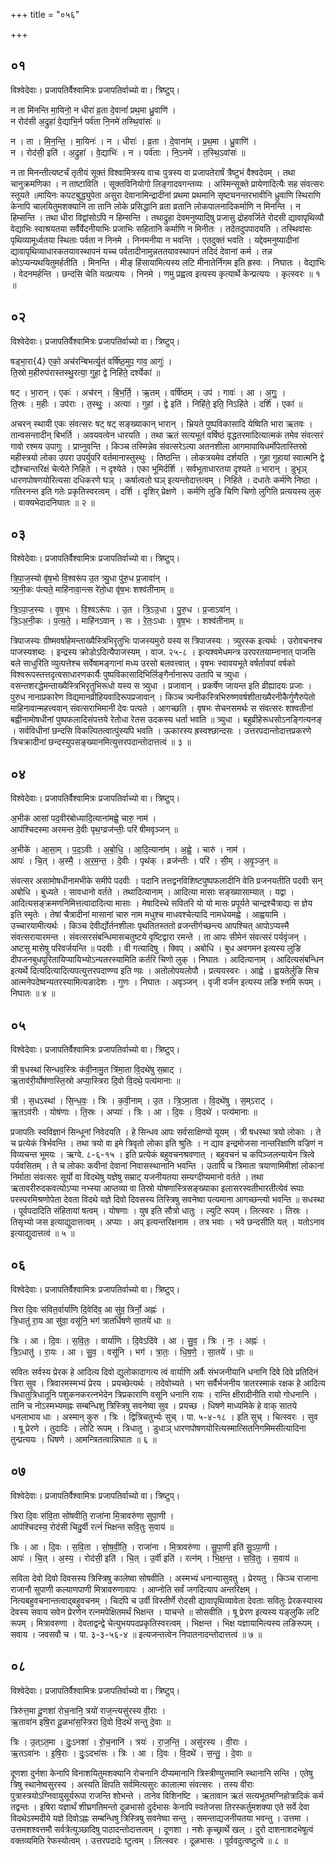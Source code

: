 +++
title = "०५६"

+++


## ०१
विश्वेदेवाः। प्रजापतिर्वैश्वामित्रः प्रजापतिर्वाच्यो वा। त्रिष्टुप्।

न ता मि॑नन्ति मा॒यिनो॒ न धीरा॑ व्र॒ता दे॒वानां॑ प्रथ॒मा ध्रु॒वाणि॑ ।  
न रोद॑सी अ॒द्रुहा॑ वे॒द्याभि॒र्न पर्व॑ता नि॒नमे॑ तस्थि॒वांसः॑ ॥

न । ता । मि॒न॒न्ति॒ । मा॒यिनः॑ । न । धीराः॑ । व्र॒ता । दे॒वाना॑म् । प्र॒थ॒मा । ध्रु॒वाणि॑ ।  
न । रोद॑सी॒ इति॑ । अ॒द्रुहा॑ । वे॒द्याभिः॑ । न । पर्व॑ताः । नि॒ऽनमे॑ । त॒स्थि॒ऽवांसः॑ ॥

न ता मिनन्तीत्यष्टर्चं तृतीयं सूक्तं विश्वामित्रस्य वाचः पुत्रस्य वा प्रजापतेरार्षं त्रैष्टुभं वैश्वदेवम् । तथा चानुक्रमणिका । न ताष्टाविति । सूक्तविनियोगो लिङ्गादवगन्तव्यः । अस्मिन्सूक्ते प्रायेणादित्यैः सह संवत्सरः स्तूयते ॥मायिनः कपटबुद्ध्युपेता असुरा देवानामिन्द्रादीनां प्रथमा प्रथमानि सृष्ट्यनन्तरभावीनि ध्रुवाणि स्थिराणि केनापि चालयितुमशक्यानि ता तानि लोके प्रसिद्धानि व्रता व्रतानि लोकपालनादिकर्माणि न मिनन्ति । न हिम्सन्ति । तथा धीरा विद्वांसोऽपि न हिम्सन्ति । तथाद्रुहा देवमनुष्यादिषु प्रजासु द्रोहवर्जिते रोदसी द्यावापृथिव्यौ वेद्याभिः स्वाश्रयतया सर्वैर्वेदनीयाभिः प्रजाभिः सहितानि कर्माणि न मिनीतः । तदेतदुपपादयति । तस्थिवांसः पृथिव्यामूर्ध्वतया स्थिताः पर्वता न निनमे । निनमनीया न भवन्ति । एतदुक्तं भवति । यद्देवमनुष्यादीनां द्यावापृथिव्याधारकतयावस्थापनं यच्च पर्वतादीनामुन्नततयावस्थापनं तदिदं देवानां कर्म । तन्न कोऽप्यन्यथयितुमर्हतीति । मिनन्ति । मीङ् हिंसायामित्यस्य लटि मीनातेर्निगम इति ह्रस्वः । निघातः । वेद्याभिः । वेदनमर्हन्ति । छन्दसि चेति यत्प्रत्ययः । निनमे । णमु प्रह्वत्व इत्यस्य कृत्यार्थे केन्प्रत्ययः । कृत्स्वरः ॥ १ ॥

## ०२
विश्वेदेवाः। प्रजापतिर्वैश्वामित्रः प्रजापतिर्वाच्यो वा। त्रिष्टुप्।

षड्भा॒रा{4} एको॒ अच॑रन्बिभर्त्यृ॒तं वर्षि॑ष्ठ॒मुप॒ गाव॒ आगुः॑ ।  
ति॒स्रो म॒हीरुप॑रास्तस्थु॒रत्या॒ गुहा॒ द्वे निहि॑ते॒ दर्श्येका॑ ॥

षट् । भा॒रान् । एकः॑ । अच॑रन् । बि॒भ॒र्ति॒ । ऋ॒तम् । वर्षि॑ष्ठम् । उप॑ । गावः॑ । आ । अ॒गुः॒ ।  
ति॒स्रः । म॒हीः । उप॑राः । त॒स्थुः॒ । अत्याः॑ । गुहा॑ । द्वे इति॑ । निहि॑ते॒ इति॒ निऽहि॑ते । दर्शि॑ । एका॑ ॥

अचरन् स्थायी एकः संवत्सरः षट् षट् सङ्ख्याकान् भारान् । भ्रियते पुष्पविकासादि येष्विति भारा ऋतवः । तान्वसन्तादीन् बिभर्ति । अवयवत्वेन धारयति । तथा ऋतं सत्यभूतं वर्षिष्ठं वृद्धतरमादित्यात्मकं तमेव संवत्सरं गावो रश्मय उपागुः । प्राप्नुवन्ति । किञ्च तस्मिन्नेव संवत्सरेऽत्या अतनशीला आगमापायिधर्मोपेतास्तिस्रो महीस्त्रयो लोका उपरा उपर्युपरि वर्तमानास्तुस्थुः । तिष्ठन्ति । लोकत्रयमेव दर्शयति । गुहा गुहायां स्वात्मनि द्वे द्यौश्चान्तरिक्षं चेत्येते निहिते । न दृश्येते । एका भूमिर्दर्शि । सर्वभूताधारतया दृश्यते ॥ भारान् । डुभृञ् धारणपोषणयोरित्यसा दधिकरणे घञ् । कर्षात्वतो घञ् इत्यन्तोदात्तत्वम् । निहिते । दधातेः कर्मणि निष्ठा । गतिरनन्त इति गतेः प्रकृतिस्वरत्वम् । दर्शि । दृशिर् प्रेक्षणे । कर्मणि लुङि चिणि चिणो लुगिति प्रत्ययस्य लुक् । वाक्यभेदादनिघातः ॥ २ ॥

## ०३
विश्वेदेवाः। प्रजापतिर्वैश्वामित्रः प्रजापतिर्वाच्यो वा। त्रिष्टुप्।

त्रि॒पा॒ज॒स्यो वृ॑ष॒भो वि॒श्वरू॑प उ॒त त्र्यु॒धा पु॑रु॒ध प्र॒जावा॑न् ।  
त्र्य॒नी॒कः प॑त्यते॒ माहि॑नावा॒न्त्स रे॑तो॒धा वृ॑ष॒भः शश्व॑तीनाम् ॥

त्रि॒ऽपा॒ज॒स्यः । वृ॒ष॒भः । वि॒श्वऽरू॑पः । उ॒त । त्रि॒ऽउ॒धा । पु॒रु॒ध । प्र॒जाऽवा॑न् ।  
त्रि॒ऽअ॒नी॒कः । प॒त्य॒ते॒ । माहि॑नऽवान् । सः । रे॒तः॒ऽधाः । वृ॒ष॒भः । शश्व॑तीनाम् ॥

त्रिपाजस्यः ग्रीष्मवर्षाहेमन्ताख्यैस्त्रिभिरृतुभिः पाजस्यमुरो यस्य स त्रिपाजस्यः । त्र्युरस्क इत्यर्थः । उरोवचनश्च पाजस्यशब्दः । इन्द्रस्य क्रोडोऽदित्यैपाजस्यम् । वाज. २५-८ । इत्यश्वमेधमन्त्र उरपरतयाम्नानात् पाजसि बले साधुरिति व्युत्पत्तेश्च सर्वेषामङ्गानां मध्य उरसो बलवत्त्वात् । वृषभः स्वावयभूते वर्षर्तावपां वर्षको विश्वरूपस्तत्तदृत्वसाधारणकार्यैः पुष्पविकासादिभिर्लिङ्गैर्नानारूप उतापि च त्र्युधा । वसन्तशरद्धेमन्ताख्यैस्त्रिभिरृतुभिरूधो यस्य स त्र्युधा । प्रजावान् । प्रकर्षेण जायन्त इति व्रीह्यादयः प्रजाः । पुरुध नानाप्रकारेण विद्यमानव्रीहियवादिरूपप्रजावान् । किञ्च त्र्यनीकस्त्रिभिरुष्णवर्षशीताख्यैरनीकैर्गुणैरुपेतो माहिनावान्महत्त्ववान् संवत्सराभिमानी देवः पत्यते । आगच्छति । वृषभः सेचनसमर्थः स संवत्सरः शश्वतीनां बह्वीनामोषधीनां पुष्पफलादिसंपत्तये रेतोधा रेतस उदकस्य धर्ता भवति ॥ त्र्युधा । बहुव्रीहेरूधसोऽनङ्गित्यनङ् । सर्वविधीनां छन्दसि विकल्पितत्वात्पुंस्यपि भवति । ऊकारस्य ह्रस्वश्छान्दसः । उत्तरपदान्तोदात्तप्रकरणे त्रिचक्रादीनां छन्दस्युपसङ्ख्यानमित्युत्तरपदान्तोदात्तत्वं ॥ ३ ॥

## ०४
विश्वेदेवाः। प्रजापतिर्वैश्वामित्रः प्रजापतिर्वाच्यो वा। त्रिष्टुप्।

अ॒भीक॑ आसां पद॒वीर॑बोध्यादि॒त्याना॑मह्वे॒ चारु॒ नाम॑ ।  
आप॑श्चिदस्मा अरमन्त दे॒वीः पृथ॒ग्व्रज॑न्तीः॒ परि॑ षीमवृञ्जन् ॥

अ॒भीके॑ । आ॒सा॒म् । प॒द॒ऽवीः । अ॒बो॒धि॒ । आ॒दि॒त्याना॑म् । अ॒ह्वे॒ । चारु॑ । नाम॑ ।  
आपः॑ । चि॒त् । अ॒स्मै॒ । अ॒र॒म॒न्त॒ । दे॒वीः । पृथ॑क् । व्रज॑न्तीः । परि॑ । सी॒म् । अ॒वृ॒ञ्ज॒न् ॥

संवत्सर असामोषधीनामभीके समीपे पदवीः । पदानि तत्तद्वनविशिष्टपुष्पफलादीनि वेति प्रजनयतीति पदवीः सन् अबोधि । बुध्यते । सावधानो वर्तते । तथादित्यानाम् । आदित्या मासाः सङ्ख्यासाम्यात् । यद्वा । आदित्यसङ्क्रमणनिमित्तत्वादादित्या मासाः । मेषादिस्थे सवितरि यो यो मासः प्रपूर्यते चान्द्रश्चैत्राद्यः स ज्ञेय इति स्मृतेः । तेषां चैत्रादीनां मासानां चारु नाम मधुश्च माधवश्चेत्यादि नामधेयमह्वे । आह्वयामि । उच्चारयामीत्यर्थः । किञ्च देवीर्द्योर्तनशीलाः पृथतितस्ततो व्रजन्तीर्गच्छन्त्य आपश्चित् आपोऽप्यस्मै संवत्सरायारमन्त । संवत्सरसंबन्धिमासचतुष्टये वृष्टिद्वारा रमन्ते । ता आपः सीमेनं संवत्सरं पर्यवृंजन् । अष्टसु मासेषु परिवर्जयन्ति ॥ पदवीः । वी गत्यादिषु । क्विप् । अबोधि । बुध अवगमन इत्यस्य लुङि दीपजनबुधपूरितायिप्यायिभ्योऽन्यतरस्यामिति कर्तरि चिणो लुक् । निघातः । आदित्यानाम् । आदित्यसंबन्धिन इत्यर्थे दित्यदित्यादित्यपत्युत्तरपदाण्ण्य इति ण्य़ः । अतोलोपयलोपौ । प्रत्ययस्वरः । आह्वे । ह्वयतेर्लुङि सिच आत्मनेपदेष्वन्यतरस्यामित्यङादेशः । गुणः । निघातः । अवृञ्जन् । वृजी वर्जन इत्यस्य लङि श्नमि रूपम् । निघातः ॥ ४ ॥

## ०५
विश्वेदेवाः। प्रजापतिर्वैश्वामित्रः प्रजापतिर्वाच्यो वा। त्रिष्टुप्।

त्री ष॒धस्था॑ सिन्धव॒स्त्रिः क॑वी॒नामु॒त त्रि॑मा॒ता वि॒दथे॑षु स॒म्राट् ।  
ऋ॒ताव॑री॒र्योष॑णास्ति॒स्रो अप्या॒स्त्रिरा दि॒वो वि॒दथे॒ पत्य॑मानाः ॥

त्री । स॒धऽस्था॑ । सि॒न्ध॒वः॒ । त्रिः । क॒वी॒नाम् । उ॒त । त्रि॒ऽमा॒ता । वि॒दथे॑षु । स॒म्ऽराट् ।  
ऋ॒तऽव॑रीः । योष॑णाः । ति॒स्रः । अप्याः॑ । त्रिः । आ । दि॒वः । वि॒दथे॑ । पत्य॑मानाः ॥

प्रजापतिः स्वविज्ञानं सिन्धूनां निवेदयति । हे सिन्धव आपः सर्वसाक्षिण्यो यूयम् । त्री षधस्था त्रयो लोकाः । ते च प्रत्येकं त्रिर्भवन्ति । तथा त्रयो वा इमे त्रिवृतो लोका इति श्रुतिः । न द्याव इन्द्रमोजसा नान्तरिक्षाणि वज्रिणं न विव्यचन्त भूमयः । ऋग्वे. ८-६-१५ । इति प्रत्येकं बहुवचनश्रवणात् । बहुवचनं च कपिञ्जलन्यायेन त्रित्वे पर्यवसितम् । ते च लोकाः कवीनां देवानां निवासस्थानानि भवन्ति । उतापि च त्रिमाता त्रयाणामिमीशां लोकानां निर्माता संवत्सरः सूर्यो वा विदथेषु यज्ञेषु सम्राट् यजनीयतया सम्यग्दीप्यमानो वर्तते । तथा ऋतावरीरुदकवत्योऽप्या नभ्स्या आप्तव्या वा तिस्रो योषणास्त्रिसङ्ख्याका इलासरस्वतीभारतीत्येवं रूपाः परस्परमिश्रणोपेता देवता विदथे यज्ञे दिवो दिवसस्य तिस्त्रिषु सवनेष्वा पत्यमाना आगच्छन्त्यो भवन्ति ॥ सधस्था । पूर्वपदादिति संहितायां षत्वम् । योषणाः । युष इति सौत्रो धातुः । ल्युटि रूपम् । लित्स्वरः । तिस्रः । तिसृभ्यो जस इत्याद्युदात्तत्वम् । अप्याः । अप् इत्यन्तरिक्षनाम । तत्र भवाः । भवे छन्दसीति यत् । यतोऽनाव इत्याद्युदात्तत्वं ॥ ५ ॥

## ०६
विश्वेदेवाः। प्रजापतिर्वैश्वामित्रः प्रजापतिर्वाच्यो वा। त्रिष्टुप्।

त्रिरा दि॒वः स॑वित॒र्वार्या॑णि दि॒वेदि॑व॒ आ सु॑व॒ त्रिर्नो॒ अह्नः॑ ।  
त्रि॒धातु॑ रा॒य आ सु॑वा॒ वसू॑नि॒ भग॑ त्रातर्धिषणे सा॒तये॑ धाः ॥

त्रिः । आ । दि॒वः । स॒वि॒तः॒ । वार्या॑णि । दि॒वेऽदि॑वे । आ । सु॒व॒ । त्रिः । नः॒ । अह्नः॑ ।  
त्रि॒ऽधातु॑ । रा॒यः । आ । सु॒व॒ । वसू॑नि । भग॑ । त्रा॒तः॒ । धि॒ष॒णे॒ । सा॒तये॑ । धाः॒ ॥

सवितः सर्वस्य प्रेरक हे आदित्य दिवो द्युलोकादागत्य त्वं वार्याणि अर्वैः संभजनीयानि धनानि दिवे दिवे प्रतिदिनं त्रिरा सुव । त्रिवारमस्मभ्यं प्रेरय । प्रयच्छेत्यर्थः । तदेवोच्यते । भग सर्वैर्भजनीय त्रातरस्माकं रक्षक हे आदित्य त्रिधातुत्रिधातूनि पशुकनकरत्नभेदेन त्रिप्रकाराणि वसूनि धनानि रायः । रान्ति क्षीरादीनीति रायो गोधनानि । तानि च नोऽस्मभ्यमह्नः सम्बन्धिशु त्रिस्त्रिषु सवनेष्वा सुव । प्रयच्छ । धिषणे माध्यमिके हे वाक् सातये धनलाभाय धाः । अस्मान् कुरु । त्रिः । द्वित्रिचतुर्भ्यः सुच् । पा. ५-४-१८ । इति सुच् । चित्स्वरः । सुव । षू प्रेरणे । तुदादिः । लोटि रूपम् । त्रिधातु । डुधाञ् धारणपोषणयोरित्यस्मात्सितनिगमिमसीत्यादिना तुन्प्रत्ययः । धिषणे । आमन्त्रितत्वान्निघातः ॥ ६ ॥

## ०७
विश्वेदेवाः। प्रजापतिर्वैश्वामित्रः प्रजापतिर्वाच्यो वा। त्रिष्टुप्।

त्रिरा दि॒वः स॑वि॒ता सो॑षवीति॒ राजा॑ना मि॒त्रावरु॑णा सुपा॒णी ।  
आप॑श्चिदस्य॒ रोद॑सी चिदु॒र्वी रत्नं॑ भिक्षन्त सवि॒तुः स॒वाय॑ ॥

त्रिः । आ । दि॒वः । स॒वि॒ता । सो॒ष॒वी॒ति॒ । राजा॑ना । मि॒त्रावरु॑णा । सु॒पा॒णी इति॑ सु॒ऽपा॒णी ।  
आपः॑ । चि॒त् । अ॒स्य॒ । रोद॑सी॒ इति॑ । चि॒त् । उ॒र्वी इति॑ । रत्न॑म् । भि॒क्ष॒न्त॒ । स॒वि॒तुः । स॒वाय॑ ॥

सविता देवो दिवो दिवसस्य त्रिस्त्रिषु कालेष्वा सोषवीति । अस्मभ्यं धनान्यासुवतु । प्रेरयतु । किञ्च राजाना राजानौ सुपाणी कल्याणपाणी मित्रावरुणावापः । आप्नोति सर्वं जगदित्याप अन्तरिक्षम् । नित्यबहुवचनान्तत्वाद्बहुवचनम् । चिदपि च उर्वी विस्तीर्णे रोदसी द्यावापृथिव्यावेता देवताः सवितुः प्रेरकस्यास्य देवस्य सवाय सवेन प्रेरणेन रत्नमपेक्षितमर्थं भिक्षन्त । याचन्ते ॥ सोसवीति । षू प्रेरण इत्यस्य यङ्लुकि लटि रूपम् । मित्रावरुणा । देवताद्वन्द्वे चेत्युभयपदप्रकृतिस्वरत्वम् । भिक्षन्त । भिक्ष यज्ञायामित्यस्य लङिरूपम् । सवाय । जवसवौ च । पा. ३-३-५६-४ ॥ इत्यजन्तत्वेन निपातनादन्तोदात्तत्वं ॥ ७ ॥

## ०८
विश्वेदेवाः। प्रजापतिर्वैश्वामित्रः प्रजापतिर्वाच्यो वा। त्रिष्टुप्।

त्रिरु॑त्त॒मा दू॒णशा॑ रोच॒नानि॒ त्रयो॑ राज॒न्त्यसु॑रस्य वी॒राः ।  
ऋ॒तावा॑न इषि॒रा दू॒ळभा॑स॒स्त्रिरा दि॒वो वि॒दथे॑ सन्तु दे॒वाः ॥

त्रिः । उ॒त्ऽत॒मा । दुः॒ऽनशा॑ । रो॒च॒नानि॑ । त्रयः॑ । रा॒ज॒न्ति॒ । असु॑रस्य । वी॒राः ।  
ऋ॒तऽवा॑नः । इ॒षि॒राः । दुः॒ऽदभा॑सः । त्रिः । आ । दि॒वः । वि॒दथे॑ । स॒न्तु॒ । दे॒वाः ॥

दूणशा दुर्नशा केनापि विनाशयितुमशक्यानि रोचनानि दीप्यमानानि त्रिस्त्रीण्युत्तमानि स्थानानि सन्ति । एतेषु त्रिषु स्थानेष्वसुरस्य । अस्यति क्षिपति सर्वमित्यसुरः कालात्मा संवत्सरः । तस्य वीराः पुत्रास्त्रयोऽग्निवायुसूर्यरूपा राजन्ति शोभन्ते । तानेव विशिनष्टि । ऋतावान ऋतं सत्यभूतमग्निहोत्रादिकं कर्म तद्वन्तः । इषिरा यज्ञार्थं शीघ्रगतिमन्तो दूळभासो दुर्दभासः केनापि स्वतेजसा तिरस्कर्तुमशक्या एते सर्वे देवा विदथेऽस्मदीये यज्ञे दिवोऽह्नः सम्बन्धिषु त्रिस्त्रिषु सवनेष्वा सन्तु । समन्ताद्यजनीयतया भवन्तु । उत्तमा । उत्तमशश्वत्तमौ सर्वत्रेत्युञ्छादिषु पाठादन्तोदात्तत्वम् । दूणशा । नशेः कृच्छ्रार्थे खल् । दुरो दाशनाशदभेषूत्वं वक्तव्यमिति रेफस्योत्वम् । उत्तरपदादेः ष्टुत्वम् । लित्स्वरः । दूळभासः । पूर्ववदुत्वष्टुत्वे ॥ ८ ॥